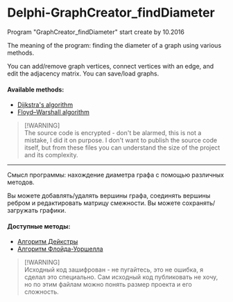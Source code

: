 # Delphi-GraphCreator_findDiameter
Program "GraphCreator_findDiameter" start create by 10.2016

The meaning of the program: finding the diameter of a graph using various methods.

You can add/remove graph vertices, connect vertices with an edge, and edit the adjacency matrix. You can save/load graphs.

#### Available methods:

*   [Dijkstra's algorithm](https://en.wikipedia.org/wiki/Dijkstra%27s_algorithm)
*   [Floyd–Warshall algorithm](https://en.wikipedia.org/wiki/Floyd–Warshall_algorithm)

> [!WARNING]\
> The source code is encrypted - don't be alarmed, this is not a mistake, I did it on purpose. I don't want to publish the source code itself, but from these files you can understand the size of the project and its complexity.

---

Смысл программы: нахождение диаметра графа с помощью различных методов.

Вы можете добавлять/удалять вершины графа, соединять вершины ребром и редактировать матрицу смежности. Вы можете сохранять/загружать графики.

#### Доступные методы:

*   [Алгоритм Дейкстры](https://ru.wikipedia.org/wiki/Алгоритм_Дейкстры)
*   [Алгоритм Флойда-Уоршелла](https://ru.wikipedia.org/wiki/Алгоритм_Флойда_—_Уоршелла)

> [!WARNING]\
> Исходный код зашифрован - не пугайтесь, это не ошибка, я сделал это специально. Сам исходный код публиковать не хочу, но по этим файлам можно понять размер проекта и его сложность.
